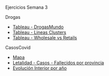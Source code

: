 Ejercicios Semana 3

Drogas
* [Tableau - DrogasMundo](https://erodera.github.io/infovis/s3/TableauDrogasMundo.html)
* [Tableau - Lineas Clusters](https://erodera.github.io/infovis/s3/TableauLineaClusters.html)
* [Tableau - Wholesale vs Retails](https://erodera.github.io/infovis/s3/TableauComparacion.html)

CasosCovid
* [Mapa](https://erodera.github.io/infovis/s3/TableauMapa.html)
* [Letalidad - Casos - Fallecidos por provincia](https://erodera.github.io/infovis/s3/TableauLetalidad.html)
* [Evolución Interior por año](https://erodera.github.io/infovis/s3/Tableau-Interior.html)
